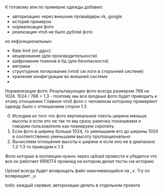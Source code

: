 ﻿
К готовому апи по примерке одежды
добавил:
- авторизацию через внешние провайдеры vk, google
- история примерок
- нормализация фото
- реализация чтоб не было дублей фото

из нефункциональных:
- Rate limit (от ддос)
- кеширование (для производительности)
- шифрование токенов в бд (для безопасности)
- метрики
- структурное логирование (чтоб см логи в сторонней системе)
- хранение конфигурации во внешней системе
- 

Нормализация фото:
Результирующее фото всегда размером 768 на 1024. 1024 / 768 = 1.3 - поэтому мы все входные фото будет приводить к этому отношению
Главное чтоб фото с человеком которому примеряют одежду было с отношением сторон 1.3

0. Исходим из того что фото вертикальное тоесть ширина меньше высоты
а если это не так то мы сразу рамочку показываем и говорим пользователю как планируем скропить
1. Если фото в ширину больше 1024, то уменьшаем его до ширины 1024 и соответственно уменьшаем высоту пропорционально
2. Вычисляем отношение высоты к ширине и если оно не в диапазоне 1.2-1.3 то приводим к 1.3


Фото которые в коллекции нужно через upload провести и убедится что все ок работает
6R9OT4 промокд на котором делал тесты   см историю


Upload всегда будет возвращать файл оканчивающийся на _v.
Try on возвращает _v.

todo:
каждый серввис авторизации делать в отдельном проекте